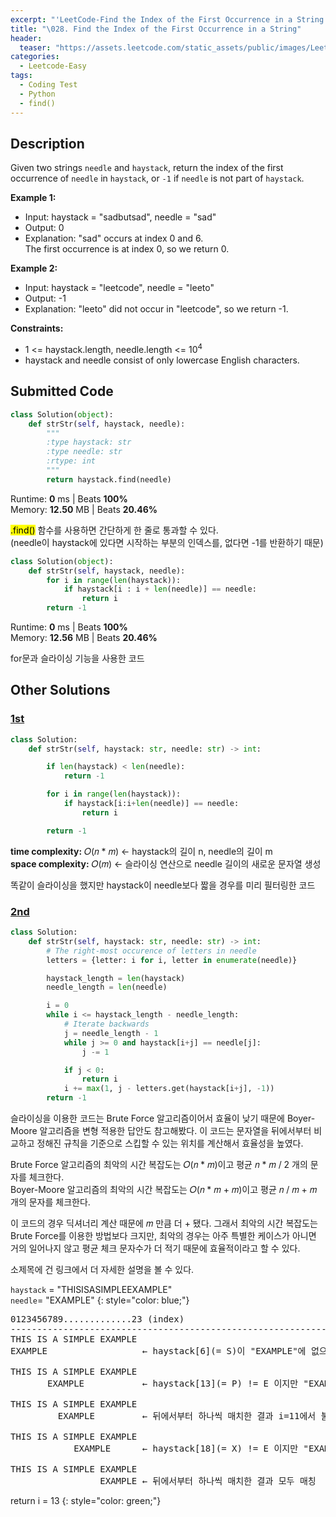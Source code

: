 ```yaml
---
excerpt: "'LeetCode-Find the Index of the First Occurrence in a String' 풀이 정리"
title: "\028. Find the Index of the First Occurrence in a String"
header:
  teaser: "https://assets.leetcode.com/static_assets/public/images/LeetCode_Sharing.png"
categories:
  - Leetcode-Easy
tags:
  - Coding Test
  - Python
  - find()
---
```


## <i class="fa-solid fa-file-lines"></i> Description

Given two strings `needle` and `haystack`, return the index of the first occurrence of `needle` in `haystack`, or `-1` if `needle` is not part of `haystack`.

**Example 1:**

- Input: haystack = "sadbutsad", needle = "sad"
- Output: 0
- Explanation: "sad" occurs at index 0 and 6.    
The first occurrence is at index 0, so we return 0.


**Example 2:**

- Input: haystack = "leetcode", needle = "leeto"
- Output: -1
- Explanation: "leeto" did not occur in "leetcode", so we return -1.

**Constraints:**

- 1 <= haystack.length, needle.length <= 10<sup>4</sup>
- haystack and needle consist of only lowercase English characters.

## <i class="fa-solid fa-cloud-arrow-up"></i> Submitted Code

```python
class Solution(object):
    def strStr(self, haystack, needle):
        """
        :type haystack: str
        :type needle: str
        :rtype: int
        """
        return haystack.find(needle)
```
<i class="fa-solid fa-clock"></i> Runtime: **0** ms \| Beats **100%**    
<i class="fa-solid fa-memory"></i> Memory: **12.50** MB \| Beats **20.46%**

<mark>.find()</mark> 함수를 사용하면 간단하게 한 줄로 통과할 수 있다.   
(needle이 haystack에 있다면 시작하는 부분의 인덱스를, 없다면 -1를 반환하기 때문)

```python
class Solution(object):
    def strStr(self, haystack, needle):
        for i in range(len(haystack)):
            if haystack[i : i + len(needle)] == needle:
                return i
        return -1
```
<i class="fa-solid fa-clock"></i> Runtime: **0** ms \| Beats **100%**    
<i class="fa-solid fa-memory"></i> Memory: **12.56** MB \| Beats **20.46%**

for문과 슬라이싱 기능을 사용한 코드

## <i class="fa-solid fa-flask"></i> Other Solutions

### <a href="https://leetcode.com/problems/find-the-index-of-the-first-occurrence-in-a-string/solutions/5349528/video-slicing-approach/" target="_blank">1st</a>

```python
class Solution:
    def strStr(self, haystack: str, needle: str) -> int:

        if len(haystack) < len(needle):
            return -1

        for i in range(len(haystack)):
            if haystack[i:i+len(needle)] == needle:
                return i

        return -1 
```
<i class="fa-solid fa-clock"></i> **time complexity:** 𝑂(𝑛 \* 𝑚) ← haystack의 길이 n, needle의 길이 m         
<i class="fa-solid fa-memory"></i> **space complexity:** 𝑂(𝑚) ← 슬라이싱 연산으로 needle 길이의 새로운 문자열 생성  

똑같이 슬라이싱을 했지만 haystack이 needle보다 짧을 경우를 미리 필터링한 코드

### <a href="https://leetcode.com/problems/find-the-index-of-the-first-occurrence-in-a-string/solutions/5985413/no-brute-force-boyer-moore-algorithm-official-text-search-research-gif-visualization/" target="_blank">2nd</a>

```python
class Solution:
    def strStr(self, haystack: str, needle: str) -> int:
        # The right-most occurence of letters in needle
        letters = {letter: i for i, letter in enumerate(needle)}

        haystack_length = len(haystack)
        needle_length = len(needle)

        i = 0
        while i <= haystack_length - needle_length:
            # Iterate backwards
            j = needle_length - 1
            while j >= 0 and haystack[i+j] == needle[j]:
                j -= 1

            if j < 0:
                return i
            i += max(1, j - letters.get(haystack[i+j], -1))
        return -1
```
슬라이싱을 이용한 코드는 Brute Force 알고리즘이어서 효율이 낮기 때문에 Boyer-Moore 알고리즘을 변형 적용한 답안도 참고해봤다. 이 코드는 문자열을 뒤에서부터 비교하고 정해진 규칙을 기준으로 스킵할 수 있는 위치를 계산해서 효율성을 높였다.    

Brute Force 알고리즘의 최악의 시간 복잡도는 𝑂(𝑛 \* 𝑚)이고 평균 𝑛 \* 𝑚 / 2 개의 문자를 체크한다.   
Boyer-Moore 알고리즘의 최악의 시간 복잡도는 𝑂(𝑛 \* 𝑚 + 𝑚)이고 평균 𝑛 / 𝑚 + 𝑚 개의 문자를 체크한다.   

이 코드의 경우 딕셔너리 계산 때문에 𝑚 만큼 더 + 됐다. 그래서 최악의 시간 복잡도는 Brute Force를 이용한 방법보다 크지만, 최악의 경우는 아주 특별한 케이스가 아니면 거의 일어나지 않고 평균 체크 문자수가 더 적기 때문에 효율적이라고 할 수 있다.

소제목에 건 링크에서 더 자세한 설명을 볼 수 있다.

`haystack` = "THISISASIMPLEEXAMPLE"    
`needle`= "EXAMPLE"
{: style="color: blue;"}

<pre>
0123456789.............23 (index)
--------------------------------------------------------------------------
THIS IS A SIMPLE EXAMPLE 
EXAMPLE                  ← haystack[6](= S)이 "EXAMPLE"에 없으므로 최대 크기 스킵

THIS IS A SIMPLE EXAMPLE 
       EXAMPLE           ← haystack[13](= P) != E 이지만 "EXAMPLE"에 P 존재  

THIS IS A SIMPLE EXAMPLE 
         EXAMPLE         ← 뒤에서부터 하나씩 매치한 결과 i=11에서 불일치하므로 스킵

THIS IS A SIMPLE EXAMPLE 
            EXAMPLE      ← haystack[18](= X) != E 이지만 "EXAMPLE"에 X 존재

THIS IS A SIMPLE EXAMPLE 
                 EXAMPLE ← 뒤에서부터 하나씩 매치한 결과 모두 매칭
</pre>

return i = 13
{: style="color: green;"}